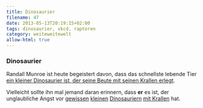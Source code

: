 ```yaml
---
title: Dinosaurier
filename: 47
date: 2013-05-13T20:19:15+02:00
tags: dinosaurier, xkcd, raptoren
category: weiteweitewelt
allow-html: true
---
```

### Dinosaurier

<p>Randall Munroe ist heute begeistert davon, dass das schnellste lebende Tier <a href="http://www.xkcd.com/1211/"> ein kleiner Dinosaurier ist, der seine Beute mit seinen Krallen erlegt</a>.</p>

<p>Vielleicht sollte ihn mal jemand daran erinnern, dass <strong>er</strong> es ist, der unglaubliche Angst vor <a href="http://xkcd.com/135/">gewissen</a> <a href="http://xkcd.com/292/">kleinen</a> <a href="http://xkcd.com/87/">Dinosauriern</a> <a href="http://xkcd.com/522/">mit Krallen</a> hat.</p>


